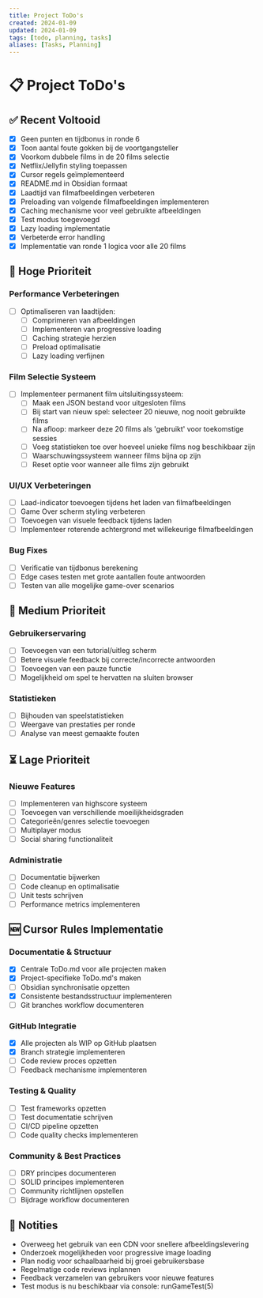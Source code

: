 ```yaml
---
title: Project ToDo's
created: 2024-01-09
updated: 2024-01-09
tags: [todo, planning, tasks]
aliases: [Tasks, Planning]
---
```


# 📋 Project ToDo's

## ✅ Recent Voltooid

- [x] Geen punten en tijdbonus in ronde 6
- [x] Toon aantal foute gokken bij de voortgangsteller
- [x] Voorkom dubbele films in de 20 films selectie
- [x] Netflix/Jellyfin styling toepassen
- [x] Cursor regels geïmplementeerd
- [x] README.md in Obsidian formaat
- [x] Laadtijd van filmafbeeldingen verbeteren
- [x] Preloading van volgende filmafbeeldingen implementeren
- [x] Caching mechanisme voor veel gebruikte afbeeldingen
- [x] Test modus toegevoegd
- [x] Lazy loading implementatie
- [x] Verbeterde error handling
- [x] Implementatie van ronde 1 logica voor alle 20 films

## 🚀 Hoge Prioriteit

### Performance Verbeteringen
- [ ] Optimaliseren van laadtijden:
  - [ ] Comprimeren van afbeeldingen
  - [ ] Implementeren van progressive loading
  - [ ] Caching strategie herzien
  - [ ] Preload optimalisatie
  - [ ] Lazy loading verfijnen

### Film Selectie Systeem
- [ ] Implementeer permanent film uitsluitingssysteem:
  - [ ] Maak een JSON bestand voor uitgesloten films
  - [ ] Bij start van nieuw spel: selecteer 20 nieuwe, nog nooit gebruikte films
  - [ ] Na afloop: markeer deze 20 films als 'gebruikt' voor toekomstige sessies
  - [ ] Voeg statistieken toe over hoeveel unieke films nog beschikbaar zijn
  - [ ] Waarschuwingssysteem wanneer films bijna op zijn
  - [ ] Reset optie voor wanneer alle films zijn gebruikt

### UI/UX Verbeteringen
- [ ] Laad-indicator toevoegen tijdens het laden van filmafbeeldingen
- [ ] Game Over scherm styling verbeteren
- [ ] Toevoegen van visuele feedback tijdens laden
- [ ] Implementeer roterende achtergrond met willekeurige filmafbeeldingen

### Bug Fixes
- [ ] Verificatie van tijdbonus berekening
- [ ] Edge cases testen met grote aantallen foute antwoorden
- [ ] Testen van alle mogelijke game-over scenarios

## 🔄 Medium Prioriteit

### Gebruikerservaring
- [ ] Toevoegen van een tutorial/uitleg scherm
- [ ] Betere visuele feedback bij correcte/incorrecte antwoorden
- [ ] Toevoegen van een pauze functie
- [ ] Mogelijkheid om spel te hervatten na sluiten browser

### Statistieken
- [ ] Bijhouden van speelstatistieken
- [ ] Weergave van prestaties per ronde
- [ ] Analyse van meest gemaakte fouten

## ⏳ Lage Prioriteit

### Nieuwe Features
- [ ] Implementeren van highscore systeem
- [ ] Toevoegen van verschillende moeilijkheidsgraden
- [ ] Categorieën/genres selectie toevoegen
- [ ] Multiplayer modus
- [ ] Social sharing functionaliteit

### Administratie
- [ ] Documentatie bijwerken
- [ ] Code cleanup en optimalisatie
- [ ] Unit tests schrijven
- [ ] Performance metrics implementeren

## 🆕 Cursor Rules Implementatie

### Documentatie & Structuur
- [x] Centrale ToDo.md voor alle projecten maken
- [x] Project-specifieke ToDo.md's maken
- [ ] Obsidian synchronisatie opzetten
- [x] Consistente bestandsstructuur implementeren
- [ ] Git branches workflow documenteren

### GitHub Integratie
- [x] Alle projecten als WIP op GitHub plaatsen
- [x] Branch strategie implementeren
- [ ] Code review proces opzetten
- [ ] Feedback mechanisme implementeren

### Testing & Quality
- [ ] Test frameworks opzetten
- [ ] Test documentatie schrijven
- [ ] CI/CD pipeline opzetten
- [ ] Code quality checks implementeren

### Community & Best Practices
- [ ] DRY principes documenteren
- [ ] SOLID principes implementeren
- [ ] Community richtlijnen opstellen
- [ ] Bijdrage workflow documenteren

## 📝 Notities

- Overweeg het gebruik van een CDN voor snellere afbeeldingslevering
- Onderzoek mogelijkheden voor progressive image loading
- Plan nodig voor schaalbaarheid bij groei gebruikersbase
- Regelmatige code reviews inplannen
- Feedback verzamelen van gebruikers voor nieuwe features
- Test modus is nu beschikbaar via console: runGameTest(5) 